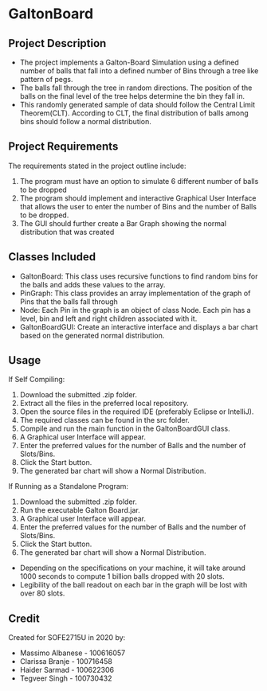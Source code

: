 # GaltonBoard

## Project Description
- The project implements a Galton-Board Simulation using a defined number of balls that fall into a defined number of Bins through a tree like pattern of pegs.
- The balls fall through the tree in random directions. The position of the balls on the final level of the tree helps determine the bin they fall in.
- This randomly generated sample of data should follow the Central Limit Theorem(CLT). According to CLT, the final distribution of balls among bins should follow a normal distribution.

## Project Requirements
The requirements stated in the project outline include:
1. The program must have an option to simulate 6 different number of balls to be dropped
2. The program should implement and interactive Graphical User Interface that allows the user to enter the number of Bins and the number of Balls to be dropped.
3. The GUI should further create a Bar Graph showing the normal distribution that was created

## Classes Included
- GaltonBoard: This class uses recursive functions to find random bins for the balls and adds these values to the array.
- PinGraph: This class provides an array implementation of the graph of Pins that the balls fall through
- Node: Each Pin in the graph is an object of class Node. Each pin has a level, bin and left and right children associated with it.
- GaltonBoardGUI: Create an interactive interface and displays a bar chart based on the generated normal distribution.

## Usage
If Self Compiling:
1. Download the submitted .zip folder.
2. Extract all the files in the preferred local repository.
3. Open the source files in the required IDE (preferably Eclipse or IntelliJ).
4. The required classes can be found in the src folder.
5. Compile and run the main function in the GaltonBoardGUI class.
6. A Graphical user Interface will appear.
7. Enter the preferred values for the number of Balls and the number of Slots/Bins.
8. Click the Start button.
9. The generated bar chart will show a Normal Distribution.

If Running as a Standalone Program:
1. Download the submitted .zip folder.
2. Run the executable Galton Board.jar.
3. A Graphical user Interface will appear.
4. Enter the preferred values for the number of Balls and the number of Slots/Bins.
5. Click the Start button.
6. The generated bar chart will show a Normal Distribution.

- Depending on the specifications on your machine, it will take around 1000 seconds to compute 1 billion balls dropped with 20 slots.
- Legibility of the ball readout on each bar in the graph will be lost with over 80 slots.

## Credit
Created for SOFE2715U in 2020 by:
- Massimo Albanese - 100616057
- Clarissa Branje - 100716458
- Haider Sarmad - 100622306
- Tegveer Singh - 100730432